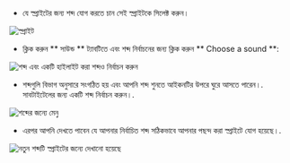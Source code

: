 + যে স্প্রাইটের জন্য শব্দ যোগ করতে চান সেই স্প্রাইটকে সিলেক্ট করুন।

![স্প্রাইট](images/sprite-select.png)

+ ক্লিক করুন ** সাউন্ড ** ট্যাবটিতে এবং শব্দ নির্বাচনের জন্য ক্লিক করুন ** Choose a sound **:

![শব্দ এবং একটি হাইলাইট করা শব্দও নির্বাচন করুন](images/import-sound.png)

+ শব্দগুলি বিভাগ অনুসারে সংগঠিত হয় এবং আপনি শব্দ শুনতে আইকনটির উপরে ঘুরে আসতে পারেন।. সাবটাইটেলের জন্য একটি শব্দ নির্বাচন করুন।.

![শব্দের জন্যে মেনু](images/choose-sound.png)

+ এরপর আপনি দেখতে পাবেন যে আপনার নির্বাচিত শব্দ সঠিকভাবে আপনার পছন্দ করা স্প্রাইটে যোগ হয়েছে।.

![নতুন শব্দটি স্প্রাইটের জন্যে দেখানো হয়েছে](images/sound-imported.png)